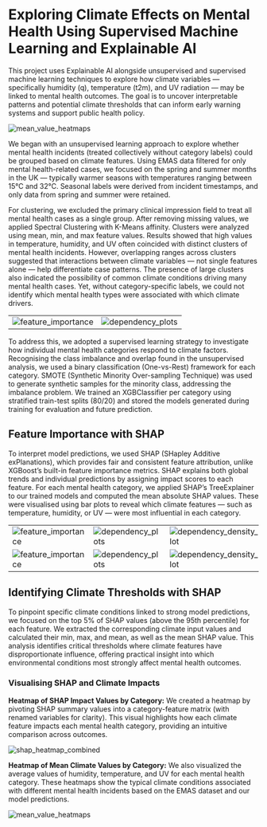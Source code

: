# Exploring Climate Effects on Mental Health Using Supervised Machine Learning and Explainable AI
This project uses Explainable AI alongside unsupervised and supervised machine learning techniques to explore how climate variables — specifically humidity (q), temperature (t2m), and UV radiation — may be linked to mental health outcomes. The goal is to uncover interpretable patterns and potential climate thresholds that can inform early warning systems and support public health policy.

![mean_value_heatmaps](https://github.com/user-attachments/assets/fac259ba-8c1e-4fdd-b268-ea404f703477)

We began with an unsupervised learning approach to explore whether mental health incidents (treated collectively without category labels) could be grouped based on climate features. Using EMAS data filtered for only mental health-related cases, we focused on the spring and summer months in the UK — typically warmer seasons with temperatures ranging between 15°C and 32°C. Seasonal labels were derived from incident timestamps, and only data from spring and summer were retained. 

For clustering, we excluded the primary clinical impression field to treat all mental health cases as a single group. After removing missing values, we applied Spectral Clustering with K-Means affinity. Clusters were analyzed using mean, min, and max feature values. Results showed that high values in temperature, humidity, and UV often coincided with distinct clusters of mental health incidents. However, overlapping ranges across clusters suggested that interactions between climate variables — not single features alone — help differentiate case patterns. The presence of large clusters also indicated the possibility of common climate conditions driving many mental health cases. Yet, without category-specific labels, we could not identify which mental health types were associated with which climate drivers.

<table>
  <tr>
    <td><img src="https://github.com/user-attachments/assets/b888cdec-c6ce-4025-93f6-259d50b40c35)" alt="feature_importance"></td>
    <td><img src="" alt="dependency_plots"></td>
  </tr>
</table>


To address this, we adopted a supervised learning strategy to investigate how individual mental health categories respond to climate factors. Recognising the class imbalance and overlap found in the unsupervised analysis, we used a binary classification (One-vs-Rest) framework for each category. SMOTE (Synthetic Minority Over-sampling Technique) was used to generate synthetic samples for the minority class, addressing the imbalance problem. We trained an XGBClassifier per category using stratified train-test splits (80/20) and stored the models generated during training for evaluation and future prediction.

## Feature Importance with SHAP
To interpret model predictions, we used SHAP (SHapley Additive exPlanations), which provides fair and consistent feature attribution, unlike XGBoost’s built-in feature importance metrics. SHAP explains both global trends and individual predictions by assigning impact scores to each feature. For each mental health category, we applied SHAP’s TreeExplainer to our trained models and computed the mean absolute SHAP values. These were visualised using bar plots to reveal which climate features — such as temperature, humidity, or UV — were most influential in each category.

<table>
  <tr>
    <td><img src="https://github.com/user-attachments/assets/8a304519-5ced-4d6a-82fc-e76a1f7544da" alt="feature_importance"></td>
    <td><img src="https://github.com/user-attachments/assets/8db2bcdf-a4b8-4907-a2ee-f2826e5636b7" alt="dependency_plots"></td>
    <td><img src="https://github.com/user-attachments/assets/9f511cac-a2d8-4fb4-9fb4-f74f907eb4c9" alt="dependency_density_plot"></td>
  </tr>
  <tr>
    <td><img src="https://github.com/user-attachments/assets/6dfd7e80-cf91-4865-a777-a3f9d74cfdf8" alt="feature_importance"></td>
    <td><img src="https://github.com/user-attachments/assets/a854e8b7-ab58-42bc-85f9-630f31a28075" alt="dependency_plots"></td>
    <td><img src="https://github.com/user-attachments/assets/57f49bbb-567c-484b-ae75-506f93875a17" alt="dependency_density_plot"></td>
  </tr>
</table>

## Identifying Climate Thresholds with SHAP
To pinpoint specific climate conditions linked to strong model predictions, we focused on the top 5% of SHAP values (above the 95th percentile) for each feature. We extracted the corresponding climate input values and calculated their min, max, and mean, as well as the mean SHAP value. This analysis identifies critical thresholds where climate features have disproportionate influence, offering practical insight into which environmental conditions most strongly affect mental health outcomes.

### Visualising SHAP and Climate Impacts
**Heatmap of SHAP Impact Values by Category:** We created a heatmap by pivoting SHAP summary values into a category-feature matrix (with renamed variables for clarity). This visual highlights how each climate feature impacts each mental health category, providing an intuitive comparison across outcomes.

![shap_heatmap_combined](https://github.com/user-attachments/assets/0eeb2c41-f50f-4767-be84-7f161061ed81)

**Heatmap of Mean Climate Values by Category:** We also visualized the average values of humidity, temperature, and UV for each mental health category. These heatmaps show the typical climate conditions associated with different mental health incidents based on the EMAS dataset and our model predictions.

![mean_value_heatmaps](https://github.com/user-attachments/assets/9c270d1e-df8b-47d8-a1cf-8f8722da90cd)
